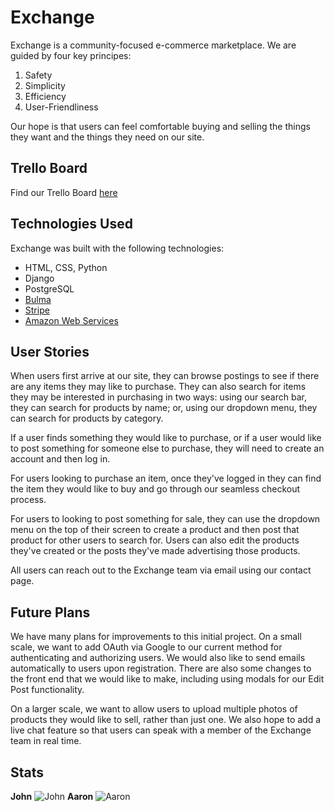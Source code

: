 # Exchange

Exchange is a community-focused e-commerce marketplace. We are guided by four key principes:

1. Safety
2. Simplicity
3. Efficiency
4. User-Friendliness

Our hope is that users can feel comfortable buying and selling the things they want and the things they need on our site.

## Trello Board

Find our Trello Board [here](https://trello.com/b/WAerKiVW/untitled)

## Technologies Used
Exchange was built with the following technologies:

* HTML, CSS, Python
* Django
* PostgreSQL
* [Bulma](https://bulma.io/)
* [Stripe](https://stripe.com/)
* [Amazon Web Services](https://aws.amazon.com/?nc2=h_lg)

## User Stories
When users first arrive at our site, they can browse postings to see if there are any items they may like to purchase. They can also search for items they may be interested in purchasing in two ways: using our search bar, they can search for products by name; or, using our dropdown menu, they can search for products by category.

If a user finds something they would like to purchase, or if a user would like to post something for someone else to purchase, they will need to create an account and then log in.

For users looking to purchase an item, once they've logged in they can find the item they would like to buy and go through our seamless checkout process.

For users to looking to post something for sale, they can use the dropdown menu on the top of their screen to create a product and then post that product for other users to search for. Users can also edit the products they've created or the posts they've made advertising those products.

All users can reach out to the Exchange team via email using our contact page.

## Future Plans

We have many plans for improvements to this initial project. On a small scale, we want to add OAuth via Google to our current method for authenticating and authorizing users. We would also like to send emails automatically to users upon registration. There are also some changes to the front end that we would like to make, including using modals for our Edit Post functionality.

On a larger scale, we want to allow users to upload multiple photos of products they would like to sell, rather than just one. We also hope to add a live chat feature so that users can speak with a member of the Exchange team in real time.

## Stats
**John**
![John](https://wakatime.com/share/@c7f195de-5dfc-4305-9fe2-dd9b563f269a/b9b61c6f-4224-4adb-ae49-bea2471735ae.png)
**Aaron**
![Aaron](https://wakatime.com/share/@217ac902-409e-4248-9990-006962992dc1/6b0bc798-fbe3-4d72-8977-554ff80b6175.svg)